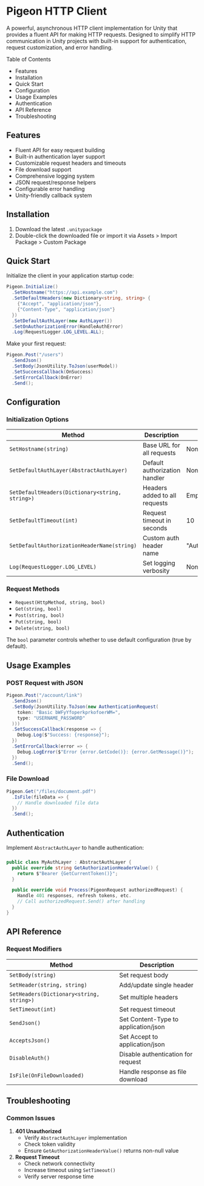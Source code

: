 # **Pigeon HTTP Client**

A powerful, asynchronous HTTP client implementation for Unity that provides a fluent API for making HTTP requests. Designed to simplify HTTP communication in Unity projects with built-in support for authentication, request customization, and error handling.

Table of Contents

* Features  
* Installation  
* Quick Start  
* Configuration  
* Usage Examples  
* Authentication  
* API Reference  
* Troubleshooting

## **Features**

* Fluent API for easy request building  
* Built-in authentication layer support  
* Customizable request headers and timeouts  
* File download support  
* Comprehensive logging system  
* JSON request/response helpers  
* Configurable error handling  
* Unity-friendly callback system

## **Installation**

1. Download the latest `.unitypackage`  
2. Double-click the downloaded file or import it via Assets \> Import Package \> Custom Package

## 

## **Quick Start**

Initialize the client in your application startup code:

```csharp
Pigeon.Initialize()
  .SetHostname("https://api.example.com")
  .SetDefaultHeaders(new Dictionary<string, string> {
    {"Accept", "application/json"},
    {"Content-Type", "application/json"}
  })
  .SetDefaultAuthLayer(new AuthLayer())
  .SetOnAuthorizationError(HandleAuthError)
  .Log(RequestLogger.LOG_LEVEL.ALL);
```

Make your first request:

```csharp
Pigeon.Post("/users")
  .SendJson()
  .SetBody(JsonUtility.ToJson(userModel))
  .SetSuccessCallback(OnSuccess)
  .SetErrorCallback(OnError)
  .Send();
```

## **Configuration**

### **Initialization Options**

| Method | Description | Default |
| ----- | ----- | ----- |
| `SetHostname(string)` | Base URL for all requests | None |
| `SetDefaultAuthLayer(AbstractAuthLayer)` | Default authorization handler | None |
| `SetDefaultHeaders(Dictionary<string, string>)` | Headers added to all requests | Empty |
| `SetDefaultTimeout(int)` | Request timeout in seconds | 10 |
| `SetDefaultAuthorizationHeaderName(string)` | Custom auth header name | "Authorization" |
| `Log(RequestLogger.LOG_LEVEL)` | Set logging verbosity | None |

### **Request Methods**

* `Request(HttpMethod, string, bool)`  
* `Get(string, bool)`  
* `Post(string, bool)`  
* `Put(string, bool)`  
* `Delete(string, bool)`

The `bool` parameter controls whether to use default configuration (true by default).

## 

## **Usage Examples**

### **POST Request with JSON**

```csharp
Pigeon.Post("/account/link")
  .SendJson()
  .SetBody(JsonUtility.ToJson(new AuthenticationRequest(
    token: "Basic bWFyYfoperkprkofoerWM=",
    type: "USERNAME_PASSWORD"
  )))
  .SetSuccessCallback(response => {
    Debug.Log($"Success: {response}");
  })
  .SetErrorCallback(error => {
    Debug.LogError($"Error {error.GetCode()}: {error.GetMessage()}");
  })
  .Send();
```

### **File Download**

```csharp
Pigeon.Get("/files/document.pdf")
  .IsFile(fileData => {
    // Handle downloaded file data
  })
  .Send();
```

## 

## **Authentication**

Implement `AbstractAuthLayer` to handle authentication:

### 

```csharp
public class MyAuthLayer : AbstractAuthLayer {
  public override string GetAuthorizationHeaderValue() {
    return $"Bearer {GetCurrentToken()}";
  }

  public override void Process(PigeonRequest authorizedRequest) {
    Handle 401 responses, refresh tokens, etc.
    // Call authorizedRequest.Send() after handling 
  }
}
```

## **API Reference**

### **Request Modifiers**

| Method | Description |
| ----- | ----- |
| `SetBody(string)` | Set request body |
| `SetHeader(string, string)` | Add/update single header |
| `SetHeaders(Dictionary<string, string>)` | Set multiple headers |
| `SetTimeout(int)` | Set request timeout |
| `SendJson()` | Set Content-Type to application/json |
| `AcceptsJson()` | Set Accept to application/json |
| `DisableAuth()` | Disable authentication for request |
| `IsFile(OnFileDownloaded)` | Handle response as file download |

## **Troubleshooting**

### **Common Issues**

1. **401 Unauthorized**  
   * Verify `AbstractAuthLayer` implementation  
   * Check token validity  
   * Ensure `GetAuthorizationHeaderValue()` returns non-null value  
2. **Request Timeout**  
   * Check network connectivity  
   * Increase timeout using `SetTimeout()`  
   * Verify server response time

